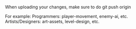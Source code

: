 When uploading your changes, make sure to do git push origin <name-of-contribution> 

For example:
Programmers: player-movement, enemy-ai, etc.
Artists/Designers: art-assets, level-design, etc.